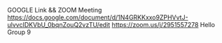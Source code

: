 GOOGLE Link && ZOOM Meeting
https://docs.google.com/document/d/1N4GRKKxxo9ZPHVvtJ-ulvvcIDKVbU_0bqnZouQ2vzTU/edit
https://zoom.us/j/2951557278
Hello Group 9
